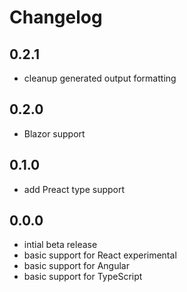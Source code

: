 # Changelog

## 0.2.1
- cleanup generated output formatting

## 0.2.0
- Blazor support

## 0.1.0
- add Preact type support

## 0.0.0

- intial beta release
- basic support for React experimental
- basic support for Angular
- basic support for TypeScript
